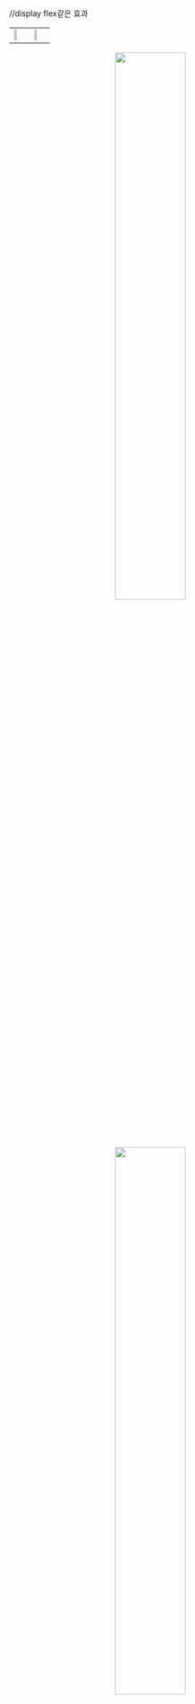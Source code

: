 <table> //display flex같은 효과
  <tr>
    <td valign="top"><a href="https://velog.io/@gidskql6671"> 
    <img src="https://user-images.githubusercontent.com/23000498/132990957-0692f066-7912-4810-8e7c-3b5a49c7dc54.png" width="50%"> 
  </a> </td>
    <td valign="top"><a href="https://velog.io/@gidskql6671/about"> 
    <img src="https://user-images.githubusercontent.com/23000498/132990897-4f16316f-6cb5-4c91-800c-134eabc2c98a.png" width="50%"> 
  </a></td>
  </tr>
</table>

<div align="center">
  <a href="https://velog.io/@gidskql6671"> 
    <img src="https://user-images.githubusercontent.com/23000498/132990957-0692f066-7912-4810-8e7c-3b5a49c7dc54.png" width="50%"> 
  </a> 
  <a href="https://velog.io/@gidskql6671/about"> 
    <img src="https://user-images.githubusercontent.com/23000498/132990897-4f16316f-6cb5-4c91-800c-134eabc2c98a.png" width="50%"> 
  </a>
</div>


